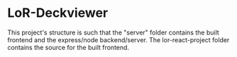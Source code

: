 # LoR-Deckviewer

This project's structure is such that the "server" folder contains the built frontend and the express/node backend/server. The lor-react-project folder contains the source for the built frontend.
